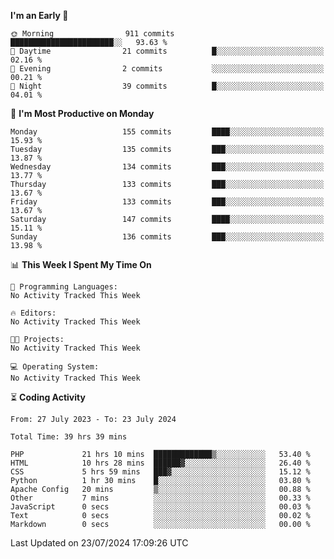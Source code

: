 
<!--START_SECTION:week-->
**I'm an Early 🐤** 

```text
🌞 Morning                911 commits         ███████████████████████░░   93.63 % 
🌆 Daytime                21 commits          █░░░░░░░░░░░░░░░░░░░░░░░░   02.16 % 
🌃 Evening                2 commits           ░░░░░░░░░░░░░░░░░░░░░░░░░   00.21 % 
🌙 Night                  39 commits          █░░░░░░░░░░░░░░░░░░░░░░░░   04.01 % 
```
📅 **I'm Most Productive on Monday** 

```text
Monday                   155 commits         ████░░░░░░░░░░░░░░░░░░░░░   15.93 % 
Tuesday                  135 commits         ███░░░░░░░░░░░░░░░░░░░░░░   13.87 % 
Wednesday                134 commits         ███░░░░░░░░░░░░░░░░░░░░░░   13.77 % 
Thursday                 133 commits         ███░░░░░░░░░░░░░░░░░░░░░░   13.67 % 
Friday                   133 commits         ███░░░░░░░░░░░░░░░░░░░░░░   13.67 % 
Saturday                 147 commits         ████░░░░░░░░░░░░░░░░░░░░░   15.11 % 
Sunday                   136 commits         ███░░░░░░░░░░░░░░░░░░░░░░   13.98 % 
```


📊 **This Week I Spent My Time On** 

```text
💬 Programming Languages: 
No Activity Tracked This Week

🔥 Editors: 
No Activity Tracked This Week

🐱‍💻 Projects: 
No Activity Tracked This Week

💻 Operating System: 
No Activity Tracked This Week
```


<!--END_SECTION:week-->

⏳ **Coding Activity**

<!--START_SECTION:alltime-->

```text
From: 27 July 2023 - To: 23 July 2024

Total Time: 39 hrs 39 mins

PHP             21 hrs 10 mins  █████████████▒░░░░░░░░░░░   53.40 %
HTML            10 hrs 28 mins  ██████▓░░░░░░░░░░░░░░░░░░   26.40 %
CSS             5 hrs 59 mins   ███▓░░░░░░░░░░░░░░░░░░░░░   15.12 %
Python          1 hr 30 mins    █░░░░░░░░░░░░░░░░░░░░░░░░   03.80 %
Apache Config   20 mins         ▒░░░░░░░░░░░░░░░░░░░░░░░░   00.88 %
Other           7 mins          ░░░░░░░░░░░░░░░░░░░░░░░░░   00.33 %
JavaScript      0 secs          ░░░░░░░░░░░░░░░░░░░░░░░░░   00.03 %
Text            0 secs          ░░░░░░░░░░░░░░░░░░░░░░░░░   00.02 %
Markdown        0 secs          ░░░░░░░░░░░░░░░░░░░░░░░░░   00.00 %
```

<!--END_SECTION:alltime-->
<!--START_SECTION:date-->

 Last Updated on 23/07/2024 17:09:26 UTC
<!--END_SECTION:date-->
